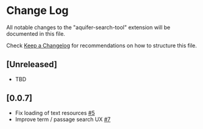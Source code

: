 # Change Log

All notable changes to the "aquifer-search-tool" extension will be documented in this file.

Check [Keep a Changelog](http://keepachangelog.com/) for recommendations on how to structure this file.

## [Unreleased]

- TBD

## [0.0.7]

- Fix loading of text resources [#5](https://github.com/genesis-ai-dev/aquifer-search-tool/pull/5)
- Improve term / passage search UX [#7](https://github.com/genesis-ai-dev/aquifer-search-tool/pull/7)
